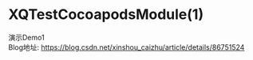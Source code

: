 # XQTestCocoapodsModule(1)

演示Demo1  
Blog地址: https://blog.csdn.net/xinshou_caizhu/article/details/86751524